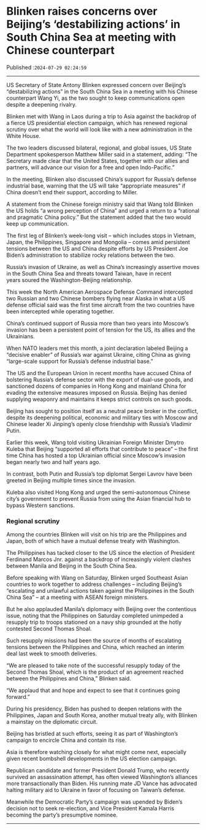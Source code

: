 # Blinken raises concerns over Beijing’s ‘destabilizing actions’ in South China Sea at meeting with Chinese counterpart

Published :`2024-07-29 02:24:59`

---

US Secretary of State Antony Blinken expressed concern over Beijing’s “destabilizing actions” in the South China Sea in a meeting with his Chinese counterpart Wang Yi, as the two sought to keep communications open despite a deepening rivalry.

Blinken met with Wang in Laos during a trip to Asia against the backdrop of a fierce US presidential election campaign, which has renewed regional scrutiny over what the world will look like with a new administration in the White House.

The two leaders discussed bilateral, regional, and global issues, US State Department spokesperson Matthew Miller said in a statement, adding: “The Secretary made clear that the United States, together with our allies and partners, will advance our vision for a free and open Indo-Pacific.”

In the meeting, Blinken also discussed China’s support for Russia’s defense industrial base, warning that the US will take “appropriate measures” if China doesn’t end their support, according to Miller.

A statement from the Chinese foreign ministry said that Wang told Blinken the US holds “a wrong perception of China” and urged a return to a “rational and pragmatic China policy.” But the statement added that the two would keep up communication.

The first leg of Blinken’s week-long visit – which includes stops in Vietnam, Japan, the Philippines, Singapore and Mongolia – comes amid persistent tensions between the US and China despite efforts by US President Joe Biden’s administration to stabilize rocky relations between the two.

Russia’s invasion of Ukraine, as well as China’s increasingly assertive moves in the South China Sea and threats toward Taiwan, have in recent years soured the Washington-Beijing relationship.

This week the North American Aerospace Defense Command intercepted two Russian and two Chinese bombers flying near Alaska in what a US defense official said was the first time aircraft from the two countries have been intercepted while operating together.

China’s continued support of Russia more than two years into Moscow’s invasion has been a persistent point of tension for the US, its allies and the Ukrainians.

When NATO leaders met this month, a joint declaration labeled Beijing a “decisive enabler” of Russia’s war against Ukraine, citing China as giving “large-scale support for Russia’s defense industrial base.”

The US and the European Union in recent months have accused China of bolstering Russia’s defense sector with the export of dual-use goods, and sanctioned dozens of companies in Hong Kong and mainland China for evading the extensive measures imposed on Russia. Beijing has denied supplying weaponry and maintains it keeps strict controls on such goods.

Beijing has sought to position itself as a neutral peace broker in the conflict, despite its deepening political, economic and military ties with Moscow and Chinese leader Xi Jinping’s openly close friendship with Russia’s Vladimir Putin.

Earlier this week, Wang told visiting Ukrainian Foreign Minister Dmytro Kuleba that Beijing “supported all efforts that contribute to peace” – the first time China has hosted a top Ukrainian official since Moscow’s invasion began nearly two and half years ago.

In contrast, both Putin and Russia’s top diplomat Sergei Lavrov have been greeted in Beijing multiple times since the invasion.

Kuleba also visited Hong Kong and urged the semi-autonomous Chinese city’s government to prevent Russia from using the Asian financial hub to bypass Western sanctions.

### Regional scrutiny

Among the countries Blinken will visit on his trip are the Philippines and Japan, both of which have a mutual defense treaty with Washington.

The Philippines has tacked closer to the US since the election of President Ferdinand Marcos Jnr. against a backdrop of increasingly violent clashes between Manila and Beijing in the South China Sea.

Before speaking with Wang on Saturday, Blinken urged Southeast Asian countries to work together to address challenges – including Beijing’s “escalating and unlawful actions taken against the Philippines in the South China Sea” – at a meeting with ASEAN foreign ministers.

But he also applauded Manila’s diplomacy with Beijing over the contentious issue, noting that the Philippines on Saturday completed unimpeded a resupply trip to troops stationed on a navy ship grounded at the hotly contested Second Thomas Shoal.

Such resupply missions had been the source of months of escalating tensions between the Philippines and China, which reached an interim deal last week to smooth deliveries.

“We are pleased to take note of the successful resupply today of the Second Thomas Shoal, which is the product of an agreement reached between the Philippines and China,” Blinken said.

“We applaud that and hope and expect to see that it continues going forward.”

During his presidency, Biden has pushed to deepen relations with the Philippines, Japan and South Korea, another mutual treaty ally, with Blinken a mainstay on the diplomatic circuit.

Beijing has bristled at such efforts, seeing it as part of Washington’s campaign to encircle China and contain its rise.

Asia is therefore watching closely for what might come next, especially given recent bombshell developments in the US election campaign.

Republican candidate and former President Donald Trump, who recently survived an assassination attempt, has often viewed Washington’s alliances more transactionally than Biden. His running mate JD Vance has advocated halting military aid to Ukraine in favor of focusing on Taiwan’s defense.

Meanwhile the Democratic Party’s campaign was upended by Biden’s decision not to seek re-election, and Vice President Kamala Harris becoming the party’s presumptive nominee.

---

